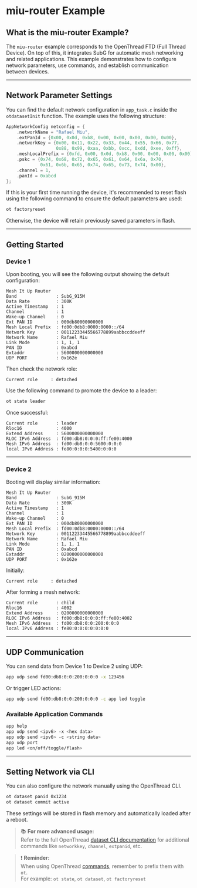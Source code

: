 
# miu-router Example

## What is the miu-router Example?

The `miu-router` example corresponds to the OpenThread FTD (Full Thread Device). On top of this, it integrates SubG for automatic mesh networking and related applications. This example demonstrates how to configure network parameters, use commands, and establish communication between devices.

---

## Network Parameter Settings

You can find the default network configuration in `app_task.c` inside the `otdatasetInit` function. The example uses the following structure:

```c
AppNetworkConfig netconfig = {
    .networkName = "Rafael Miu",
    .extPanId = {0x00, 0x0d, 0xb8, 0x00, 0x00, 0x00, 0x00, 0x00},
    .networkKey = {0x00, 0x11, 0x22, 0x33, 0x44, 0x55, 0x66, 0x77,
                   0x88, 0x99, 0xaa, 0xbb, 0xcc, 0xdd, 0xee, 0xff},
    .meshLocalPrefix = {0xfd, 0x00, 0x0d, 0xb8, 0x00, 0x00, 0x00, 0x00},
    .pskc = {0x74, 0x68, 0x72, 0x65, 0x61, 0x64, 0x6a, 0x70,
             0x61, 0x6b, 0x65, 0x74, 0x65, 0x73, 0x74, 0x00},
    .channel = 1,
    .panId = 0xabcd
};
```

If this is your first time running the device, it's recommended to reset flash using the following command to ensure the default parameters are used:

```bash
ot factoryreset
```

Otherwise, the device will retain previously saved parameters in flash.

---

## Getting Started

### Device 1

Upon booting, you will see the following output showing the default configuration:

```
Mesh It Up Router
Band               : SubG_915M
Data Rate          : 300K
Active Timestamp   : 1
Channel            : 1
Wake-up Channel    : 0
Ext PAN ID         : 000db80000000000
Mesh Local Prefix  : fd00:0db8:0000:0000::/64
Network Key        : 00112233445566778899aabbccddeeff
Network Name       : Rafael Miu
Link Mode          : 1, 1, 1
PAN ID             : 0xabcd
Extaddr            : 5600000000000000
UDP PORT           : 0x162e
```

Then check the network role:

```
Current role     : detached
```

Use the following command to promote the device to a leader:

```bash
ot state leader
```

Once successful:

```
Current role       : leader
Rloc16             : 4000
Extend Address     : 5600000000000000
RLOC IPv6 Address  : fd00:db8:0:0:0:ff:fe00:4000
Mesh IPv6 Address  : fd00:db8:0:0:5600:0:0:0
local IPv6 Address : fe80:0:0:0:5400:0:0:0
```

---

### Device 2

Booting will display similar information:

```
Mesh It Up Router
Band               : SubG_915M
Data Rate          : 300K
Active Timestamp   : 1
Channel            : 1
Wake-up Channel    : 0
Ext PAN ID         : 000db80000000000
Mesh Local Prefix  : fd00:0db8:0000:0000::/64
Network Key        : 00112233445566778899aabbccddeeff
Network Name       : Rafael Miu
Link Mode          : 1, 1, 1
PAN ID             : 0xabcd
Extaddr            : 0200000000000000
UDP PORT           : 0x162e
```

Initially:

```
Current role     : detached
```

After forming a mesh network:

```
Current role       : child
Rloc16             : 4002
Extend Address     : 0200000000000000
RLOC IPv6 Address  : fd00:db8:0:0:0:ff:fe00:4002
Mesh IPv6 Address  : fd00:db8:0:0:200:0:0:0
local IPv6 Address : fe80:0:0:0:0:0:0:0
```

---

## UDP Communication

You can send data from Device 1 to Device 2 using UDP:

```bash
app udp send fd00:db8:0:0:200:0:0:0 -x 123456
```

Or trigger LED actions:

```bash
app udp send fd00:db8:0:0:200:0:0:0 -c app led toggle
```

### Available Application Commands

```bash
app help
app udp send <ipv6> -x <hex data>
app udp send <ipv6> -c <string data>
app udp port
app led <on/off/toggle/flash>
```

---

## Setting Network via CLI

You can also configure the network manually using the OpenThread CLI.

```bash
ot dataset panid 0x1234
ot dataset commit active
```

These settings will be stored in flash memory and automatically loaded after a reboot.

> 📚 **For more advanced usage:**  
> Refer to the full OpenThread [dataset CLI documentation](../../../../components/network/mesh-it-up/miu_openthread/src/cli/README_DATASET.md) for additional commands like `networkkey`, `channel`, `extpanid`, etc.

> ❗ **Reminder:**  
> When using OpenThread [commands](../../../../components/network/mesh-it-up/miu_openthread/src/cli#readme), remember to prefix them with `ot`.  
> For example: `ot state`, `ot dataset`, `ot factoryreset`
